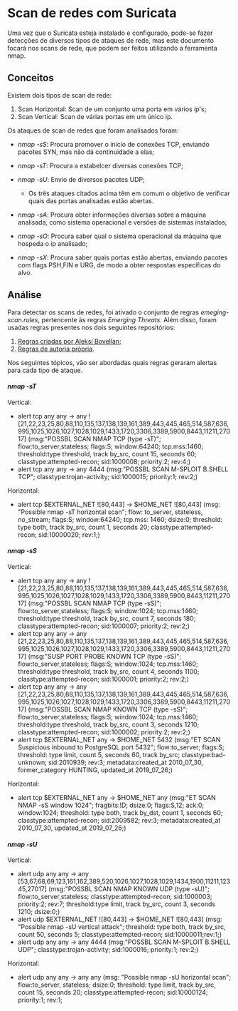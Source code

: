 # Scan de redes com Suricata 

Uma vez que o Suricata esteja instalado e configurado, pode-se fazer detecções de diversos tipos de ataques de rede, mas este documento focará nos scans de rede, que podem ser feitos utilizando a ferramenta nmap.

## Conceitos

Existem dois tipos de scan de rede:

1. Scan Horizontal: Scan de um conjunto uma porta em vários ip's;
2. Scan Vertical: Scan de várias portas em um único ip.

Os ataques de scan de redes que foram analisados foram:

- *nmap -sS*: Procura promover o início de conexões TCP, enviando pacotes SYN, mas não dá continuidade a elas;
- *nmap -sT*: Procura a estabelcer diversas conexões TCP;
- *nmap -sU*: Envio de diversos pacotes UDP;

    - Os três ataques citados acima têm em comum o objetivo de verificar quais das portas analisadas estão abertas.

- *nmap -sA*: Procura obter informações diversas sobre a máquina analisada, como sistema operacional e versões de sistemas instalados;
- *nmap -sO*: Procura saber qual o sistema operacional da máquina que hospeda o ip analisado;
- *nmap -sX*: Procura saber quais portas estão abertas, enviando pacotes com flags PSH,FIN e URG, de modo a obter respostas específicas do alvo.

## Análise

Para detectar os scans de redes, foi ativado o conjunto de regras *emeging-scan.rules*, pertencente às regras *Emerging Threats*. Além disso, foram usadas regras presentes nos dois seguintes repositórios: 

1. [Regras criadas por Aleksi Bovellan](https://github.com/aleksibovellan/opnsense-suricata-nmaps/blob/main/local.rules);
2. [Regras de autoria própria](https://github.com/mayara-santos01/local.rules/blob/main/local.rules).

Nos seguintes tópicos, vão ser abordadas quais regras geraram alertas para cada tipo de ataque.

#### *nmap -sT*

Vertical:

- alert tcp any any -> any ![21,22,23,25,80,88,110,135,137,138,139,161,389,443,445,465,514,587,636,995,1025,1026,1027,1028,1029,1433,1720,3306,3389,5900,8443,11211,27017] (msg:"POSSBL SCAN NMAP TCP (type -sT)"; flow:to_server,stateless; flags:S; window:64240; tcp.mss:1460; threshold:type threshold, track by_src, count 15, seconds 60; classtype:attempted-recon; sid:1000008; priority:2; rev:4;)
- alert tcp any any -> any 4444 (msg:"POSSBL SCAN M-SPLOIT B.SHELL TCP"; classtype:trojan-activity; sid:1000015; priority:1; rev:2;)

Horizontal:

- alert tcp $EXTERNAL_NET ![80,443] -> $HOME_NET ![80,443] (msg: "Possible nmap -sT horizontal scan"; flow: to_server, stateless, no_stream; flags:S; window:64240; tcp.mss: 1460; dsize:0; threshold: type both, track by_src, count 1, seconds 20; classtype:attempted-recon; sid:10000020; rev:1;)

#### *nmap -sS*

Vertical:

- alert tcp any any -> any ![21,22,23,25,80,88,110,135,137,138,139,161,389,443,445,465,514,587,636,995,1025,1026,1027,1028,1029,1433,1720,3306,3389,5900,8443,11211,27017] (msg:"POSSBL SCAN NMAP TCP (type -sS)"; flow:to_server,stateless; flags:S; window:1024; tcp.mss:1460; threshold:type threshold, track by_src, count 7, seconds 180; classtype:attempted-recon; sid:1000007; priority:2; rev:2;)
- alert tcp any any -> any [21,22,23,25,80,88,110,135,137,138,139,161,389,443,445,465,514,587,636,995,1025,1026,1027,1028,1029,1433,1720,3306,3389,5900,8443,11211,27017] (msg:"SUSP PORT PROBE KNOWN TCP (type -sS)"; flow:to_server,stateless; flags:S; window:1024; tcp.mss:1460; threshold:type threshold, track by_src, count 4, seconds 1100; classtype:attempted-recon; sid:1000001; priority:2; rev:2;)
- alert tcp any any -> any [21,22,23,25,80,88,110,135,137,138,139,161,389,443,445,465,514,587,636,995,1025,1026,1027,1028,1029,1433,1720,3306,3389,5900,8443,11211,27017] (msg:"POSSBL SCAN NMAP KNOWN TCP (type -sS)"; flow:to_server,stateless; flags:S; window:1024; tcp.mss:1460; threshold:type threshold, track by_src, count 3, seconds 1210; classtype:attempted-recon; sid:1000002; priority:2; rev:2;)
- alert tcp $EXTERNAL_NET any -> $HOME_NET 5432 (msg:"ET SCAN Suspicious inbound to PostgreSQL port 5432"; flow:to_server; flags:S; threshold: type limit, count 5, seconds 60, track by_src; classtype:bad-unknown; sid:2010939; rev:3; metadata:created_at 2010_07_30, former_category HUNTING, updated_at 2019_07_26;)

Horizontal:

- alert tcp $EXTERNAL_NET any -> $HOME_NET any (msg:"ET SCAN NMAP -sS window 1024"; fragbits:!D; dsize:0; flags:S,12; ack:0; window:1024; threshold: type both, track by_dst, count 1, seconds 60; classtype:attempted-recon; sid:2009582; rev:3; metadata:created_at 2010_07_30, updated_at 2019_07_26;)

#### *nmap -sU*

Vertical:

- alert udp any any -> any [53,67,68,69,123,161,162,389,520,1026,1027,1028,1029,1434,1900,11211,12345,27017] (msg:"POSSBL SCAN NMAP KNOWN UDP (type -sU)"; flow:to_server,stateless; classtype:attempted-recon; sid:1000003; priority:2; rev:7; threshold:type limit, track by_src, count 3, seconds 1210; dsize:0;)
- alert udp $EXTERNAL_NET ![80,443] -> $HOME_NET ![80,443] (msg: "Possible nmap -sU vertical attack"; threshold: type both, track by_src, count 50, seconds 5; classtype:attempted-recon; sid:10000011;rev:1;)
- alert udp any any -> any 4444 (msg:"POSSBL SCAN M-SPLOIT B.SHELL UDP"; classtype:trojan-activity; sid:1000016; priority:1; rev:2;)

Horizontal:

- alert udp any any -> any any (msg: "Possible nmap -sU horizontal scan"; flow:to_server, stateless; dsize:0; threshold: type limit, track by_src, count 15, seconds 20; classtype:attempted-recon; sid:10000124; priority:1; rev:1;

